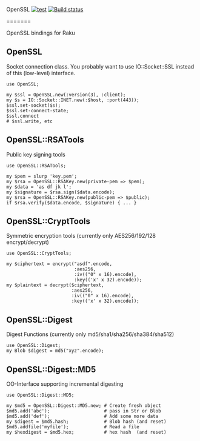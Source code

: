 OpenSSL [![test](https://github.com/sergot/openssl/actions/workflows/test.yml/badge.svg)](https://github.com/sergot/openssl/actions/workflows/test.yml) [![Build status](https://ci.appveyor.com/api/projects/status/aix7xu5lpfs20ahw/branch/master?svg=true)](https://ci.appveyor.com/project/sergot/openssl/branch/master)

=======

OpenSSL bindings for Raku

## OpenSSL

Socket connection class. You probably want to use IO::Socket::SSL instead of this
(low-level) interface.

    use OpenSSL;

    my $ssl = OpenSSL.new(:version(3), :client);
    my $s = IO::Socket::INET.new(:$host, :port(443));
    $ssl.set-socket($s);
    $ssl.set-connect-state;
    $ssl.connect
    # $ssl.write, etc

## OpenSSL::RSATools

Public key signing tools

    use OpenSSL::RSATools;

    my $pem = slurp 'key.pem';
    my $rsa = OpenSSL::RSAKey.new(private-pem => $pem);
    my $data = 'as df jk l';
    my $signature = $rsa.sign($data.encode);
    my $rsa = OpenSSL::RSAKey.new(public-pem => $public);
    if $rsa.verify($data.encode, $signature) { ... }

## OpenSSL::CryptTools

Symmetric encryption tools (currently only AES256/192/128 encrypt/decrypt)

    use OpenSSL::CryptTools;

    my $ciphertext = encrypt("asdf".encode,
                             :aes256,
                             :iv(("0" x 16).encode),
                             :key(('x' x 32).encode));
    my $plaintext = decrypt($ciphertext,
                            :aes256,
                            :iv(("0" x 16).encode),
                            :key(('x' x 32).encode));

## OpenSSL::Digest

Digest Functions (currently only md5/sha1/sha256/sha384/sha512)

    use OpenSSL::Digest;
    my Blob $digest = md5("xyz".encode);

## OpenSSL::Digest::MD5

OO-Interface supporting incremental digesting

    use OpenSSL::Digest::MD5;

    my $md5 = OpenSSL::Digest::MD5.new; # Create fresh object
    $md5.add('abc');                    # pass in Str or Blob
    $md5.add('def');                    # Add some more data
    my $digest = $md5.hash;             # Blob hash (and reset)
    $md5.addfile('myfile');             # Read a file
    my $hexdigest = $md5.hex;           # hex hash  (and reset)
